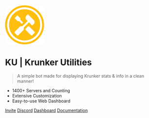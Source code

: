 <!-- _coverpage.md -->

![logo](_media/logo.png)

# **KU** | Krunker Utilities 
> A simple bot made for displaying Krunker stats & info in a clean manner!


- 1400+ Servers and Counting
- Extensive Customization
- Easy-to-use Web Dashboard

[Invite](https://discord.com/api/oauth2/authorize?client_id=616588768358694913&permissions=387136&scope=bot%20applications.commands)
[Discord](https://discord.gg/naSBJ8jsE9)
[Dashboard](https://dashboard.bunkerbots.tech)
[Documentation](README)

